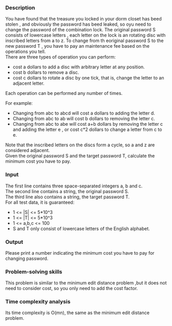 <h3>Description</h3>
<p>
   You have found that the treasure you locked in your dorm closet has beed stolen , and obviously the password has beed leaked, 
  so oyu need to change the password of the combination lock.
  The original password S consists of lowercase letters , each letter on the lock is an rotating disc with inscribed letters from
   a to z.
  To change from th eoriginal password S to the new password T , you have to pay an maintenance fee based on the operations you tell.</br>
  There are three types of operation you can perform:
  <ul>
   <li>cost a dollars to add a disc with arbitrary letter at any position.</li>
   <li>cost b dollars to remove a disc.</li>
   <li>cost c dollars to rotate a disc by one tick, that is, change the letter to an adjacent letter.</li>
  </ul>
  Each operation can be performed any number of times.</br>
  
  For example:
  <ul>
   <li>Changing from abc to abcd will cost a dollars to adding the letter d.</li>
   <li>Changing from abc to ab will cost b dollars to removing the letter c.</li>
   <li>Changing from abc to abe will cost a+b dollars by removing the letter c and adding the letter e , or cost c*2 dollars to change a letter from c to e.</li>
  </ul>
   Note that the inscribed letters on the discs form a cycle, so a and z are considered adjacent.</br>
   Given the original password S and the target password T, calculate the minimum cost you have to pay.
</p>
<h3>Input</h3>
<p>
  The first line contains three space-separated integers a, b and c.</br>
  The second line contains a string, the original password S.</br>
  The third line also contains a string, the target password T.</br>
  For all test data, it is guaranteed:
   <ul>
     <li>1 <= |S| <= 5*10^3</li>
     <li>1 <= |T| <= 5*10^3</li>
     <li>1 <= a,b,c <= 100</li>
     <li>S and T only consist of lowercase letters of the English alphabet.</li>
   </ul>
</p>
<h3>Output</h3>
<p>
  Please print a number indicating the minimum cost you have to pay for changing password.
</p>
<h3>Problem-solving skills</h3>
<p>
  This problem is similar to the minimum edit distance problem ,but it does not need to consider cost, so you only need to add the cost factor.
</p>
<h3>Time complexity analysis</h3>
<p>
  Its time complexity is O(mn), the same as the minimum edit distance problem.
</p>
